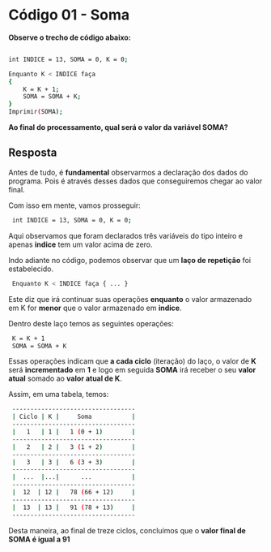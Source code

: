 # Código 01 - Soma

**Observe o trecho de código abaixo:**
```bash

int INDICE = 13, SOMA = 0, K = 0;

Enquanto K < INDICE faça 
{ 
    K = K + 1; 
    SOMA = SOMA + K; 
}
Imprimir(SOMA);
```

**Ao final do processamento, qual será o valor da variável SOMA?**
## Resposta

Antes de tudo, é **fundamental** observarmos a declaração dos dados do programa. Pois é através desses dados que conseguiremos chegar ao valor final.

Com isso em mente, vamos prosseguir:

```bash
 int INDICE = 13, SOMA = 0, K = 0;
```
Aqui observamos que foram declarados três variáveis do tipo inteiro e apenas **indice** tem um valor acima de zero. 

Indo adiante no código, podemos observar que um **laço de repetição** foi estabelecido. 

```bash
 Enquanto K < INDICE faça { ... }
```
Este diz que irá continuar suas operações **enquanto** o valor armazenado em K for **menor** que o valor armazenado em **indice**.

Dentro deste laço temos as seguintes operações:

```bash
 K = K + 1
 SOMA = SOMA + K
```
Essas operações indicam que **a cada ciclo** (iteração) do laço, o valor de **K** será **incrementado** em **1** e logo em seguida **SOMA** irá receber o seu **valor atual** somado ao **valor atual de K**.

Assim, em uma tabela, temos:

```bash
 ----------------------------------
 | Ciclo | K |     Soma           |
 ----------------------------------
 |   1   | 1 |   1 (0 + 1)        |
 ----------------------------------
 |   2   | 2 |   3 (1 + 2)        |
 ----------------------------------
 |   3   | 3 |   6 (3 + 3)        |
 ----------------------------------
 |  ...  |...|      ...           | 
 ----------------------------------
 |  12  | 12 |   78 (66 + 12)     |
 ----------------------------------
 |  13  | 13 |   91 (78 + 13)     |
 ----------------------------------
```
Desta maneira, ao final de treze ciclos, concluímos que o **valor final de SOMA é igual a 91**
